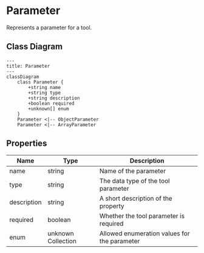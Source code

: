 # Parameter

Represents a parameter for a tool.

## Class Diagram

```mermaid
---
title: Parameter
---
classDiagram
    class Parameter {
        +string name
        +string type
        +string description
        +boolean required
        +unknown[] enum
    }
    Parameter <|-- ObjectParameter
    Parameter <|-- ArrayParameter
```





## Properties

| Name | Type | Description |
| ---- | ---- | ----------- |
| name | string | Name of the parameter  |
| type | string | The data type of the tool parameter  |
| description | string | A short description of the property  |
| required | boolean | Whether the tool parameter is required  |
| enum | unknown Collection | Allowed enumeration values for the parameter  |



